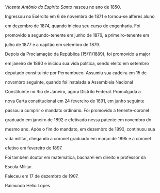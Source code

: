 

*Vicente Antônio do Espírito Santo* nasceu no ano de 1850.



Ingressou no Exército em 6 de novembro de 1871 e tornou-se alferes aluno

em dezembro de 1874, quando iniciou seu curso de engenharia. Foi

promovido a segundo-tenente em junho de 1876, a primeiro-tenente em

julho de 1877 e a capitão em setembro de 1879.



Depois da Proclamação da República (15/11/1889), foi promovido a major

em janeiro de 1890 e iniciou sua vida política, sendo eleito em setembro

deputado constituinte por Pernambuco. Assumiu sua cadeira em 15 de

novembro seguinte, quando foi instalada a Assembleia Nacional

Constituinte no Rio de Janeiro, agora Distrito Federal. Promulgada a

nova Carta constitucional em 24 fevereiro de 1891, em junho seguinte

passou a cumprir o mandato ordinário. Foi promovido a tenente-coronel

graduado em janeiro de 1892 e efetivado nessa patente em novembro do

mesmo ano. Após o fim do mandato, em dezembro de 1893, continuou sua

vida militar, chegando a coronel graduado em março de 1895 e a coronel

efetivo em fevereiro de 1897.



Foi também doutor em matemática, bacharel em direito e professor da

Escola Militar.



Faleceu em 17 de dezembro de 1907.



Raimundo Helio Lopes



